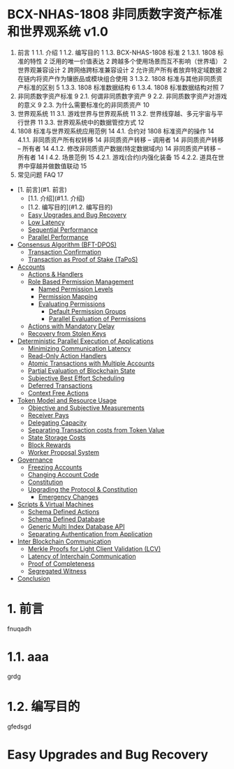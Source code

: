 # BCX-NHAS-1808 非同质数字资产标准 和世界观系统 v1.0  

1. 前言	1
1.1. 介绍	1
1.2. 编写目的	1
1.3. BCX-NHAS-1808 标准	2
1.3.1. 1808 标准的特性	2
泛用的唯一价值表达	2
跨越多个使用场景而互不影响（世界墙）	2
世界观兼容设计	2
跨网络跨标准兼容设计	2
允许资产所有者放弃特定域数据	2
在链内将资产作为镶嵌品或模块组合使用	3
1.3.2. 1808 标准与其他非同质资产标准的区别	5
1.3.3. 1808 标准数据结构	6
1.3.4. 1808 标准数据结构对照	7
2. 非同质数字资产标准	9
2.1. 何谓非同质数字资产	9
2.2. 非同质数字资产对游戏的意义	9
2.3. 为什么需要标准化的非同质资产	10
3. 世界观系统	11
3.1. 游戏世界与世界观系统	11
3.2. 世界线穿越、多元宇宙与平行世界	11
3.3. 世界观系统中的数据管控方式	12
4. 1808 标准与世界观系统应用范例	14
4.1. 合约对 1808 标准资产的操作	14
4.1.1. 非同质资产所有权转移	14
非同质资产转移 – 调用者	14
非同质资产转移 – 所有者	14
4.1.2. 修改非同质资产数据(特定数据域内)	14
非同质资产转移 – 所有者	14
I
4.2. 场景范例	15
4.2.1. 游戏(合约)内强化装备	15
4.2.2. 道具在世界中穿越并做数值联动	15
5. 常见问题 FAQ	17

- [1. 前言](#1. 前言)
  * [1.1. 介绍](#1.1. 介绍)
  * [1.2. 编写目的](#1.2. 编写目的)
  * [Easy Upgrades and Bug Recovery](#easy-upgrades-and-bug-recovery)
  * [Low Latency](#low-latency)
  * [Sequential Performance](#sequential-performance)
  * [Parallel Performance](#parallel-performance)
- [Consensus Algorithm \(BFT-DPOS\)](#consensus-algorithm-bft-dpos)
  * [Transaction Confirmation](#transaction-confirmation)
  * [Transaction as Proof of Stake \(TaPoS\)](#transaction-as-proof-of-stake-tapos)
- [Accounts](#accounts)
  * [Actions & Handlers](#actions--handlers)
  * [Role Based Permission Management](#role-based-permission-management)
    + [Named Permission Levels](#named-permission-levels)
    + [Permission Mapping](#permission-mapping)
    + [Evaluating Permissions](#evaluating-permissions)
      - [Default Permission Groups](#default-permission-groups)
      - [Parallel Evaluation of Permissions](#parallel-evaluation-of-permissions)
  * [Actions with Mandatory Delay](#actions-with-mandatory-delay)
  * [Recovery from Stolen Keys](#recovery-from-stolen-keys)
- [Deterministic Parallel Execution of Applications](#deterministic-parallel-execution-of-applications)
  * [Minimizing Communication Latency](#minimizing-communication-latency)
  * [Read-Only Action Handlers](#read-only-action-handlers)
  * [Atomic Transactions with Multiple Accounts](#atomic-transactions-with-multiple-accounts)
  * [Partial Evaluation of Blockchain State](#partial-evaluation-of-blockchain-state)
  * [Subjective Best Effort Scheduling](#subjective-best-effort-scheduling)
  * [Deferred Transactions](#deferred-transactions)
  * [Context Free Actions](#context-free-actions)
- [Token Model and Resource Usage](#token-model-and-resource-usage)
  * [Objective and Subjective Measurements](#objective-and-subjective-measurements)
  * [Receiver Pays](#receiver-pays)
  * [Delegating Capacity](#delegating-capacity)
  * [Separating Transaction costs from Token Value](#separating-transaction-costs-from-token-value)
  * [State Storage Costs](#state-storage-costs)
  * [Block Rewards](#block-rewards)
  * [Worker Proposal System](#worker-proposal-system)
- [Governance](#governance)
  * [Freezing Accounts](#freezing-accounts)
  * [Changing Account Code](#changing-account-code)
  * [Constitution](#constitution)
  * [Upgrading the Protocol & Constitution](#upgrading-the-protocol--constitution)
    + [Emergency Changes](#emergency-changes)
- [Scripts & Virtual Machines](#scripts--virtual-machines)
  * [Schema Defined Actions](#schema-defined-actions)
  * [Schema Defined Database](#schema-defined-database)
  * [Generic Multi Index Database API](#generic-multi-index-database-api)
  * [Separating Authentication from Application](#separating-authentication-from-application)
- [Inter Blockchain Communication](#inter-blockchain-communication)
  * [Merkle Proofs for Light Client Validation \(LCV\)](#merkle-proofs-for-light-client-validation-lcv)
  * [Latency of Interchain Communication](#latency-of-interchain-communication)
  * [Proof of Completeness](#proof-of-completeness)
  * [Segregated Witness](#segregated-witness)
- [Conclusion](#conclusion)



# 1. 前言

fnuqadh


# 1.1. aaa

grdg
# 1.2. 编写目的

gfedsgd

# Easy Upgrades and Bug Recovery
